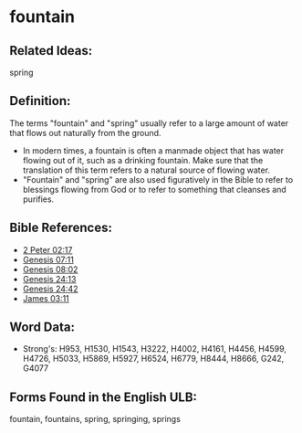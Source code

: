 # fountain

## Related Ideas:

spring

## Definition:

The terms "fountain" and "spring" usually refer to a large amount of water that flows out naturally from the ground.

* In modern times, a fountain is often a manmade object that has water flowing out of it, such as a drinking fountain. Make sure that the translation of this term refers to a natural source of flowing water.
* "Fountain" and "spring" are also used figuratively in the Bible to refer to blessings flowing from God or to refer to something that cleanses and purifies.

## Bible References:

* [2 Peter 02:17](rc://en/tn/help/2pe/02/17)
* [Genesis 07:11](rc://en/tn/help/gen/07/11)
* [Genesis 08:02](rc://en/tn/help/gen/08/02)
* [Genesis 24:13](rc://en/tn/help/gen/24/13)
* [Genesis 24:42](rc://en/tn/help/gen/24/42)
* [James 03:11](rc://en/tn/help/jas/03/11)

## Word Data:

* Strong's: H953, H1530, H1543, H3222, H4002, H4161, H4456, H4599, H4726, H5033, H5869, H5927, H6524, H6779, H8444, H8666, G242, G4077

## Forms Found in the English ULB:

fountain, fountains, spring, springing, springs
